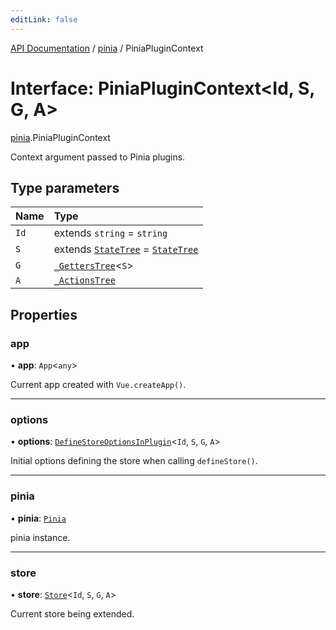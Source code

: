 ```yaml
---
editLink: false
---
```


[API Documentation](../index.md) / [pinia](../modules/pinia.md) / PiniaPluginContext

# Interface: PiniaPluginContext<Id, S, G, A\>

[pinia](../modules/pinia.md).PiniaPluginContext

Context argument passed to Pinia plugins.

## Type parameters

| Name | Type |
| :------ | :------ |
| `Id` | extends `string` = `string` |
| `S` | extends [`StateTree`](../modules/pinia.md#statetree) = [`StateTree`](../modules/pinia.md#statetree) |
| `G` | [`_GettersTree`](../modules/pinia.md#_getterstree)<`S`\> |
| `A` | [`_ActionsTree`](../modules/pinia.md#_actionstree) |

## Properties

### app

• **app**: `App`<`any`\>

Current app created with `Vue.createApp()`.

___

### options

• **options**: [`DefineStoreOptionsInPlugin`](pinia.DefineStoreOptionsInPlugin.md)<`Id`, `S`, `G`, `A`\>

Initial options defining the store when calling `defineStore()`.

___

### pinia

• **pinia**: [`Pinia`](pinia.Pinia.md)

pinia instance.

___

### store

• **store**: [`Store`](../modules/pinia.md#store)<`Id`, `S`, `G`, `A`\>

Current store being extended.
